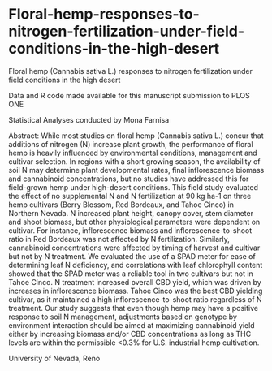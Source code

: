 # Floral-hemp-responses-to-nitrogen-fertilization-under-field-conditions-in-the-high-desert
Floral hemp (Cannabis sativa L.) responses to nitrogen fertilization under field conditions in the high desert

Data and R code made available for this manuscript submission to PLOS ONE 

Statistical Analyses conducted by Mona Farnisa

Abstract: While most studies on floral hemp (Cannabis sativa L.) concur that additions of nitrogen (N) increase  plant  growth,  the  performance  of  floral  hemp  is  heavily  influenced  by  environmental conditions,  management  and  cultivar  selection.  In  regions  with  a  short  growing  season,  the availability of soil N may  determine plant developmental rates,  final inflorescence biomass and cannabinoid concentrations, but no studies have addressed this for field-grown hemp under high-desert conditions. This field study evaluated the effect of no supplemental N and N fertilization at 90 kg ha-1 on three hemp cultivars (Berry Blossom, Red Bordeaux, and Tahoe Cinco) in Northern Nevada. N increased  plant  height,  canopy  cover,  stem  diameter  and  shoot  biomass,  but  other physiological  parameters  were  dependent  on  cultivar.  For  instance,  inflorescence  biomass  and inflorescence-to-shoot  ratio  in  Red  Bordeaux  was  not  affected  by  N  fertilization.  Similarly, cannabinoid concentrations were affected by timing of harvest and cultivar but not by N treatment. We evaluated the use of a SPAD meter for ease of determining leaf N deficiency, and correlations with leaf chlorophyll content showed that the SPAD meter was a reliable tool in two cultivars but not in Tahoe Cinco. N treatment increased overall CBD yield, which was driven by increases in inflorescence biomass. Tahoe Cinco was the best CBD yielding cultivar, as it maintained a high inflorescence-to-shoot ratio regardless of N treatment. Our study suggests that even though hemp may  have  a  positive  response  to  soil  N  management,  adjustments  based  on  genotype  by environment  interaction  should  be  aimed  at  maximizing  cannabinoid  yield  either  by  increasing biomass and/or CBD concentrations as long as THC levels are within the permissible <0.3% for U.S. industrial hemp cultivation.

University of Nevada, Reno
